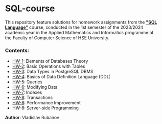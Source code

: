 # SQL-course

This repository feature solutions for homework assignments from the 
[**"SQL Language"**](https://www.hse.ru/en/ba/ami/courses/835126073.html) course, 
conducted in the 1st semester of the 2023/2024 academic year in the 
Applied Mathematics and Informatics programme at the Faculty of Computer Science of 
HSE University.

### Contents:
 * [HW-1](./HW-1): Elements of Databases Theory
 * [HW-2](./HW-2): Basic Operations with Tables
 * [HW-3](./HW-3): Data Types in PostgreSQL DBMS
 * [HW-4](./HW-4): Basics of Data Definition Language (DDL)
 * [HW-5](./HW-5): Queries
 * [HW-6](./HW-6): Modifying Data
 * [HW-7](./HW-7): Indexes
 * [HW-8](./HW-8): Transactions
 * [HW-8](./HW-9): Performance Improvement
 * [HW-8](./HW-10): Server-side Programming

**Author**: Vladislav Rubanov
